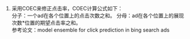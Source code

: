 
1. 采用COEC来修正点击率，COEC计算公式如下：   
  分子：一个ad在各个位置上的点击次数之和。 
  分母：ad在各个位置上的展现次数*位置的期望点击率之和。  
  参考论文：model ensemble for click prediction in bing search ads 
